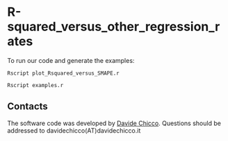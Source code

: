 # R-squared_versus_other_regression_rates

To run our code and generate the examples:

`Rscript plot_Rsquared_versus_SMAPE.r`

`Rscript examples.r`

    
## Contacts

The software code was developed by [Davide Chicco](https://www.DavideChicco.it). Questions should be
addressed to davidechicco(AT)davidechicco.it